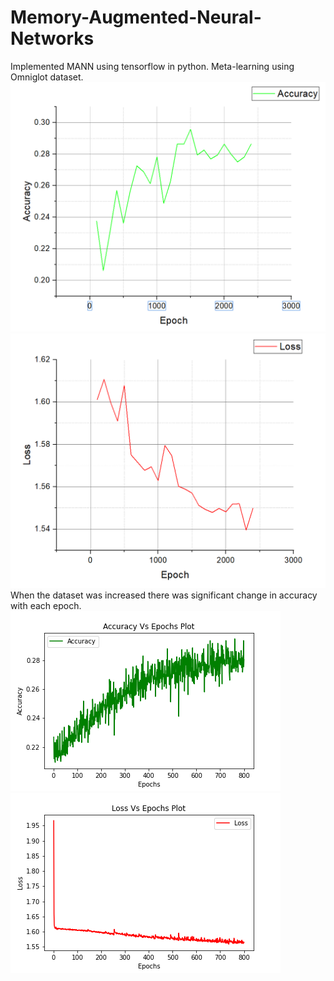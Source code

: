 # Memory-Augmented-Neural-Networks
Implemented MANN using tensorflow in python. Meta-learning using Omniglot dataset.
![](https://github.com/asd2204/MANN-Test/blob/main/Images/Accuracy.PNG)
![](https://github.com/asd2204/MANN-Test/blob/main/Images/Loss.PNG)
When the dataset was increased there was significant change in accuracy with each epoch.
![](https://github.com/asd2204/MANN-Test/blob/main/Images/Acccuracy4.png)
![](https://github.com/asd2204/MANN-Test/blob/main/Images/loss4.png)
